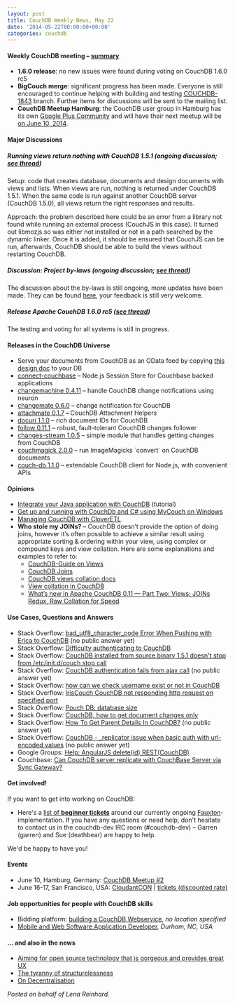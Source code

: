 ```yaml
---
layout: post
title: CouchDB Weekly News, May 22
date: '2014-05-22T00:00:00+00:00'
categories: couchdb
---
```

<h4>Weekly CouchDB meeting – <a href="http://wilderness.apache.org/archives/couchdb-meeting-21_05_2014-1949.html">summary</a></h4>
<ul>
	<li><strong>1.6.0 release</strong>: no new issues were found during voting on CouchDB 1.6.0 rc5</li>
	<li><strong>BigCouch merge</strong>: significant progress has been made. Everyone is still encouraged to continue helping with building and testing <a href="https://issues.apache.org/jira/browse/COUCHDB-1843">COUCHDB-1843</a> branch. Further items for discussions will be sent to the mailing list.</li>
	<li><strong>CouchDB Meetup Hamburg</strong>: the CouchDB user group in Hamburg has its own <a href="https://plus.google.com/u/0/communities/103656875572948787245">Google Plus Community</a> and will have their next meetup will be <a href="https://plus.google.com/u/0/events/c8vu4a1n8b6aj27e0q1349kog74">on June 10, 2014</a>.</li>
</ul>
<h4>Major Discussions</h4>
<h5>Running views return nothing with CouchDB 1.5.1 (ongoing discussion; <a href="http://markmail.org/search/?q=running%20views%20return%20nothing%20with%20couchdb1.5.1#query:running%20views%20return%20nothing%20with%20couchdb1.5.1%20list%3Aorg.apache.couchdb.user%20order%3Adate-backward+page:2+mid:opihl3gnar7ahhek+state:results">see thread</a>)</h5>
Setup: code that creates database, documents and design documents with views and lists. When views are run, nothing is returned under CouchDB 1.5.1. When the same code is run against another CouchDB server (CouchDB 1.5.0), all views return the right responses and results.

Approach: the problem described here could be an error from a library not found while running an external process (CouchJS in this case). It turned out libmozjs.so was either not installed or not in a path searched by the dynamic linker. Once it is added, it should be ensured that CouchJS can be run, afterwards, CouchDB should be able to build the views without restarting CouchDB.
<h5>Discussion: Project by-laws (ongoing discussion; <a href="http://markmail.org/search/?q=issues+with+terabytes+databases+list%3Aorg.apache.couchdb.user+order%3Adate-backward+date%3A201404#query:issues%20with%20terabytes%20databases%20list%3Aorg.apache.couchdb.user%20order%3Adate-backward%20date%3A200802-200810%20date%3A200812-201005%20date%3A201007-201303%20date%3A201305-201306%20date%3A201308-201404%20+page:1+mid:pxnd6vdpjuwjioqw+state:results">see thread</a>)</h5>
The discussion about the by-laws is still ongoing, more updates have been made. They can be found <a href="https://cwiki.apache.org/confluence/pages/viewpage.action?pageId=40511017">here</a>, your feedback is still very welcome.
<h5>Release Apache CouchDB 1.6.0 rc5 (<a href="http://markmail.org/search/?q=[VOTE]+Release+Apache+CouchDB+1.6.0-rc.5#query:[VOTE]%20Release%20Apache%20CouchDB%201.6.0-rc.5%20list%3Aorg.apache.couchdb.dev%20order%3Adate-backward+page:1+mid:j7dja2zetabzslhy+state:results">see thread</a>)</h5>
The testing and voting for all systems is still in progress.
<h4>Releases in the CouchDB Universe</h4>
<ul>
	<li>Serve your documents from CouchDB as an OData feed by copying <a href="http://nisbus.cloudant.com/odata/_design/odata/">this design doc</a> to your DB</li>
	<li><a href="https://github.com/christophermina/connect-couchbase">connect-couchbase</a> – Node.js Session Store for Couchbase backed applications</li>
	<li><a href="https://t.co/yeJzJdGC6S">changemachine 0.4.11</a> – handle CouchDB change notifications using neuron</li>
	<li><a href="https://www.npmjs.org/package/changemate">changemate 0.6.0</a> – change notification for CouchDB</li>
	<li><a href="https://www.npmjs.org/package/attachmate">attachmate 0.1.7</a><strong> – </strong>CouchDB Attachment Helpers</li>
	<li><a href="https://www.npmjs.org/package/docuri">docuri 1.1.0</a> – rich document IDs for CouchDB</li>
	<li><a href="https://www.npmjs.org/package/follow">follow 0.11.1</a> – robust, fault-tolerant CouchDB changes follower</li>
	<li><a href="https://www.npmjs.org/package/changes-stream">changes-stream 1.0.5</a> – simple module that handles getting changes from CouchDB</li>
	<li><a href="https://www.npmjs.org/package/couchmagick">couchmagick 2.0.0</a> – run ImageMagicks `convert` on CouchDB documents</li>
	<li><a href="https://www.npmjs.org/package/couch-db">couch-db 1.1.0</a> – extendable CouchDB client for Node.js, with convenient APIs</li>
</ul>
<h4>Opinions</h4>
<ul>
	<li><a href="http://app42paas.shephertz.com/dev-center/couchdb-database-as-a-service/couchdb-java-integration/?utm_campaign=Social%20Media%20Soumya&amp;utm_content=5442963&amp;utm_medium=social&amp;utm_source=twitter">Integrate your Java application with CouchDB</a> (tutorial)</li>
	<li><a href="http://danielwertheim.se/2013/05/26/get-up-and-running-with-couchdb-and-c-using-mycouch-on-windows/">Get up and running with CouchDb and C# using MyCouch on Windows</a></li>
	<li><a href="http://www.cloveretl.com/blog/couchdb-cloveretl/">Managing CouchDB with CloverETL</a></li>
	<li><strong>Who stole my JOINs?</strong> – CouchDB doesn’t provide the option of doing joins, however it’s often possible to achieve a similar result using appropriate sorting &amp; ordering within your view, using complex or compound keys and view collation. Here are some explanations and examples to refer to:
<ul>
	<li><a href="http://guide.couchdb.org/draft/views.html">CouchDB-Guide on Views</a></li>
	<li><a href="http://www.cmlenz.net/archives/2007/10/couchdb-joins">CouchDB Joins</a></li>
	<li><a href="https://couchdb.readthedocs.org/en/latest/couchapp/views/collation.html">CouchDB views collation docs</a></li>
	<li><a href="http://elegantcode.com/2012/02/14/view-collation-in-couchdb/">View collation in CouchDB</a></li>
	<li><a href="https://web.archive.org/web/20110413170857/http://blog.couchbase.com/whats-new-in-apache-couchdb-0-11-part-two-views">What’s new in Apache CouchDB 0.11 — Part Two: Views; JOINs Redux, Raw Collation for Speed</a></li>
</ul>
</li>
</ul>
<h4>Use Cases, Questions and Answers</h4>
<ul>
	<li>Stack Overflow: <a class="question-hyperlink" href="http://stackoverflow.com/questions/23769103/bad-utf8-character-code-error-when-pushing-with-erica-to-couchdb">bad_utf8_character_code Error When Pushing with Erica to CouchDB</a> (no public answer yet)</li>
	<li>Stack Overflow: <a class="question-hyperlink" href="http://stackoverflow.com/questions/23682143/difficulty-authenticating-to-couchdb">Difficulty authenticating to CouchDB</a></li>
	<li>Stack Overflow: <a class="question-hyperlink" href="http://stackoverflow.com/questions/23677227/couch-db-installed-from-source-binary-1-5-1-doesnt-stop-from-etc-init-d-couch">CouchDB installed from source binary 1.5.1 doesn't stop from /etc/init.d/couch stop call</a></li>
	<li>Stack Overflow: <a class="question-hyperlink" href="http://stackoverflow.com/questions/23693765/couchdb-authentication-fails-from-ajax-call">CouchDB authentication fails from ajax call</a> (no public answer yet)</li>
	<li>Stack Overflow: <a class="question-hyperlink" href="http://stackoverflow.com/questions/23708165/how-can-we-check-username-exist-or-not-in-couchdb">how can we check username exist or not in CouchDB</a></li>
	<li>Stack Overflow: <a class="question-hyperlink" href="http://stackoverflow.com/questions/23710286/iriscouch-couchdb-not-responding-http-request-on-specified-port">IrisCouch CouchDB not responding http request on specified port</a></li>
	<li>Stack Overflow: <a class="question-hyperlink" href="http://stackoverflow.com/questions/23724331/pouch-db-database-size">Pouch DB: database size</a></li>
	<li>Stack Overflow: <a class="question-hyperlink" href="http://stackoverflow.com/questions/23721041/couchdb-how-to-get-document-changes-only">CouchDB, how to get document changes only</a></li>
	<li>Stack Overflow: <a class="question-hyperlink" href="http://stackoverflow.com/questions/23730537/how-to-get-parent-details-in-couch-db">How To Get Parent Details In CouchDB?</a> (no public answer yet)</li>
	<li>Stack Overflow: <a class="question-hyperlink" href="http://stackoverflow.com/questions/23726326/couchdb-replicator-issue-when-basic-auth-with-url-encoded-values">CouchDB - _replicator issue when basic auth with url-encoded values</a> (no public answer yet)</li>
	<li><span id="t-t" class="GKA2MROCFCC">Google Groups: <a href="https://groups.google.com/forum/#!topic/angular/nfY7Sj0Zjbg">Help: AngularJS delete(id) REST(CouchDB)</a></span></li>
	<li>Couchbase: <a href="http://www.couchbase.com/communities/q-and-a/can-couchdb-server-replicate-couchbase-server-sync-gateway">Can CouchDB server replicate with CouchBase Server via Sync Gateway?</a></li>
</ul>
<h4>Get involved!</h4>
If you want to get into working on CouchDB:
<ul>
	<li>Here's a <a href="https://issues.apache.org/jira/browse/COUCHDB-2178?jql=project%20%3D%20COUCHDB%20AND%20component%20%3D%20Fauxton%20AND%20status%20%3D%20Open%20AND%20cf[12310270]%20%3D%20%22New%20Contributors%20Level%20%28Easy%29%22">list of <strong>beginner tickets</strong></a> around our currently ongoing <a href="https://www.youtube.com/watch?v=R8b4kXBF01s">Fauxton</a>-implementation. If you have any questions or need help, don't hesitate to contact us in the couchdb-dev IRC room (#couchdb-dev) – Garren (garren) and Sue (deathbear) are happy to help.</li>
</ul>
We'd be happy to have you!
<h4>Events</h4>
<ul>
	<li>June 10, Hamburg, Germany: <a href="https://plus.google.com/u/0/events/c8vu4a1n8b6aj27e0q1349kog74">CouchDB Meetup #2</a></li>
	<li>June 16-17, San Francisco, USA: <a href="http://www.cloudantcon.com/">CloudantCON</a> | <a href="https://cloudantcon.eventbrite.com/?discount=CCPARTNER_CDB">tickets (discounted rate)</a></li>
</ul>
<h4>Job opportunities for people with CouchDB skills</h4>
<ul>
	<li>Bidding platform: <a href="http://www.peopleperhour.com/job/i-need-a-couchdb-webservice-built-488486">building a CouchDB Webservice</a>, <em>no location specified</em></li>
	<li><a href="https://careers.stackoverflow.com/jobs/57198/mobile-and-web-software-application-developer-rti-international?a=17L2KzRyE&searchTerm=couchdb">Mobile and Web Software Application Developer</a>, <em>Durham, NC, USA</em></li>
</ul>
<h4>… and also in the news</h4>
<ul>
	<li><a title="Permanent Link to Aiming for open source technology that is gorgeous and provides great UX" href="http://www.experientia.com/blog/aiming-for-open-source-technology-that-is-gorgeous-and-provides-great-ux/" rel="bookmark">Aiming for open source technology that is gorgeous and provides great UX</a></li>
	<li><a href="http://www.jofreeman.com/joreen/tyranny.htm">The tyranny of structurelessness</a></li>
	<li><a href="https://speakerdeck.com/espylaub/on-decentralisation">On Decentralisation</a></li>
</ul>
<em>Posted on behalf of Lena Reinhard.</em>

